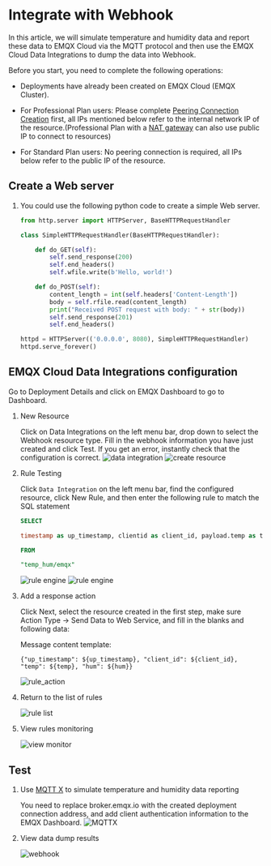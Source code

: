 # Integrate with Webhook

In this article, we will simulate temperature and humidity data and report these data to EMQX Cloud via the MQTT protocol and then use the EMQX Cloud Data Integrations to dump the data into Webhook.

Before you start, you need to complete the following operations:

- Deployments have already been created on EMQX Cloud (EMQX Cluster).
- For Professional Plan users: Please complete [Peering Connection Creation](../deployments/vpc_peering.md) first, all IPs mentioned below refer to the internal network IP of the resource.(Professional Plan with a [NAT gateway](../vas/nat-gateway.md) can also use public IP to connect to resources)
- For Standard Plan users: No peering connection is required, all IPs below refer to the public IP of the resource.

  <LazyIframeVideo vendor="youtube" src="https://www.youtube.com/embed/fXahRUaQaHE/?autoplay=1&null" />

## Create a Web server

1. You could use the following python code to create a simple Web server.

   ```python
   from http.server import HTTPServer, BaseHTTPRequestHandler
   
   class SimpleHTTPRequestHandler(BaseHTTPRequestHandler):
   
       def do_GET(self):
           self.send_response(200)
           self.end_headers()
           self.wfile.write(b'Hello, world!')
   
       def do_POST(self):
           content_length = int(self.headers['Content-Length'])
           body = self.rfile.read(content_length)
           print("Received POST request with body: " + str(body))
           self.send_response(201)
           self.end_headers()
   
   httpd = HTTPServer(('0.0.0.0', 8080), SimpleHTTPRequestHandler)
   httpd.serve_forever()
   ````

## EMQX Cloud Data Integrations configuration

Go to Deployment Details and click on EMQX Dashboard to go to Dashboard.

1. New Resource
   
   Click on Data Integrations on the left menu bar, drop down to select the Webhook resource type. Fill in the webhook information you have just created and click Test. If you get an error, instantly check that the configuration is correct.
   ![data integration](./_assets/data_integrations_webhook.png)
   ![create resource](./_assets/webhook_create_resource.png)

2. Rule Testing
   
   Click `Data Integration` on the left menu bar, find the configured resource, click New Rule, and then enter the following rule to match the SQL statement

   ```sql
   SELECT
   
   timestamp as up_timestamp, clientid as client_id, payload.temp as temp, payload.hum as hum
   
   FROM
   
   "temp_hum/emqx"
   ```

   ![rule engine](./_assets/webhook_create_rule.png)
   ![rule engine](./_assets/webhook_create_rule_1.png)

3. Add a response action
   
   Click Next, select the resource created in the first step, make sure Action Type → Send Data to Web Service, and fill in the blanks and following data:

   Message content template:

   ```
   {"up_timestamp": ${up_timestamp}, "client_id": ${client_id}, "temp": ${temp}, "hum": ${hum}}
   ```

   ![rule_action](./_assets/webhook_create_action.png)

4. Return to the list of rules
   
   ![rule list](./_assets/webhook_view_list.png)
5. View rules monitoring
   
   ![view monitor](./_assets/view_monitor_webhook.png)

## Test

1. Use [MQTT X](https://mqttx.app/) to simulate temperature and humidity data reporting

   You need to replace broker.emqx.io with the created deployment connection address, and add client authentication information to the EMQX Dashboard.
   ![MQTTX](./_assets/webhook_mqttx_publish.png)

2. View data dump results

   ![webhook](./_assets/webhook_query_result.png)
